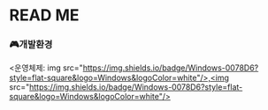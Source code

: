 # READ ME

### 🎮개발환경

<운영체제: img src="https://img.shields.io/badge/Windows-0078D6?style=flat-square&logo=Windows&logoColor=white"/>,<img src="https://img.shields.io/badge/Windows-0078D6?style=flat-square&logo=Windows&logoColor=white"/>




